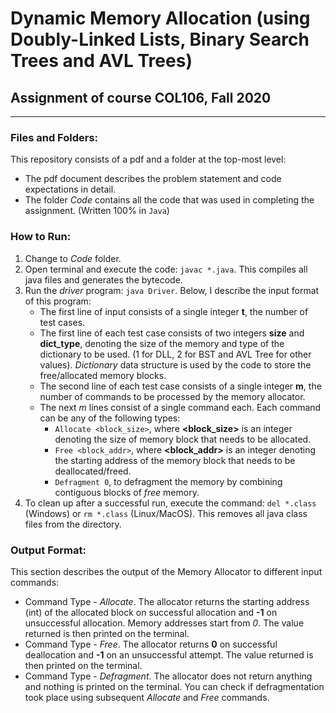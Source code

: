 # Dynamic Memory Allocation (using Doubly-Linked Lists, Binary Search Trees and AVL Trees)
## Assignment of course COL106, Fall 2020

---
### Files and Folders: 
This repository consists of a pdf and a folder at the top-most level: 
 - The pdf document describes the problem statement and code expectations in detail. 
 - The folder *Code* contains all the code that was used in completing the assignment. (Written 100% in `Java`) 
 
### How to Run:
1. Change to *Code* folder.
2. Open terminal and execute the code: `javac *.java`. This compiles all java files and generates the bytecode.
3. Run the *driver* program: `java Driver`. Below, I describe the input format of this program: 
	- The first line of input consists of a single integer **t**, the number of test cases.
	- The first line of each test case consists of two integers **size** and **dict_type**, denoting the size of the memory and type of the  dictionary to be used. (1 for DLL, 2 for BST and AVL Tree for other values). *Dictionary* data structure is used by the code to store  the free/allocated memory blocks.
	- The second line of each test case consists of a single integer **m**, the number of commands to be processed by the memory allocator.
	- The next *m* lines consist of a single command each. Each command can be any of the following types:
		- `Allocate <block_size>`, where **<block_size>** is an integer denoting the size of memory block that needs to be allocated.
		- `Free <block_addr>`, where **<block_addr>** is an integer denoting the starting address of the memory block that needs to be deallocated/freed.
		- `Defragment 0`, to defragment the memory by combining contiguous blocks of *free* memory.
4. To clean up after a successful run, execute the command: `del *.class` (Windows) or `rm *.class` (Linux/MacOS). This removes all java class files from the directory.

### Output Format:
This section describes the output of the Memory Allocator to different input commands:
 - Command Type - *Allocate*. The allocator returns the starting address (int) of the allocated block on successful allocation and **-1** on unsuccessful allocation. Memory addresses start from *0*. The value returned is then printed on the terminal.
 - Command Type - *Free*. The allocator returns **0** on successful deallocation and **-1** on an unsuccessful attempt. The value returned is then printed on the terminal.
 - Command Type - *Defragment*. The allocator does not return anything and nothing is printed on the terminal. You can check if defragmentation took place using subsequent *Allocate* and *Free* commands.